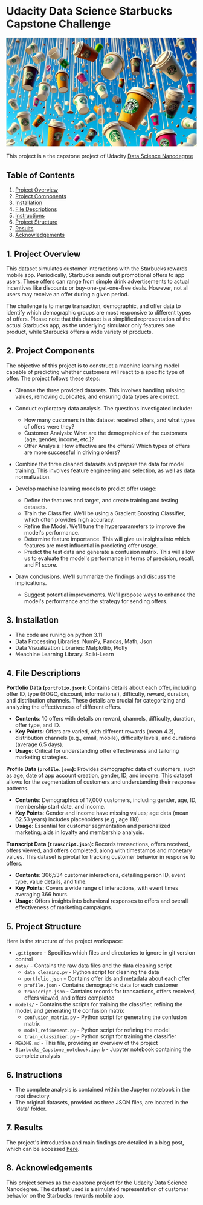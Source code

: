# Udacity Data  Science Starbucks Capstone Challenge

![](./reports/readme_image2.png)

This project is a the capstone project of Udacity [Data Science Nanodegree](https://www.udacity.com/course/data-scientist-nanodegree--nd025)
## Table of Contents
1. [Project Overview](#overview)
2. [Project Components](#components)
3. [Installation](#installation)
4. [File Descriptions](#descriptions)
5. [Instructions](#instructions)
6. [Project Structure](#structure)
7. [Results](#results)
8. [Acknowledgements](#acknowledgements)

## 1. Project Overview <a name="overview"></a>
This dataset simulates customer interactions with the Starbucks rewards mobile app. Periodically, Starbucks sends out promotional offers to app users. These offers can range from simple drink advertisements to actual incentives like discounts or buy-one-get-one-free deals. However, not all users may receive an offer during a given period. 

The challenge is to merge transaction, demographic, and offer data to identify which demographic groups are most responsive to different types of offers. Please note that this dataset is a simplified representation of the actual Starbucks app, as the underlying simulator only features one product, while Starbucks offers a wide variety of products.

## 2. Project Components <a name="components"></a>
The objective of this project is to construct a machine learning model capable of predicting whether customers will react to a specific type of offer. The project follows these steps:

- Cleanse the three provided datasets. This involves handling missing values, removing duplicates, and ensuring data types are correct.

- Conduct exploratory data analysis. The questions investigated include:
  - How many customers in this dataset received offers, and what types of offers were they?
  - Customer Analysis: What are the demographics of the customers (age, gender, income, etc.)?
  - Offer Analysis: How effective are the offers? Which types of offers are more successful in driving orders?

- Combine the three cleaned datasets and prepare the data for model training. This involves feature engineering and selection, as well as data normalization.

- Develop machine learning models to predict offer usage:
  - Define the features and target, and create training and testing datasets.
  - Train the Classifier. We'll be using a Gradient Boosting Classifier, which often provides high accuracy.
  - Refine the Model. We'll tune the hyperparameters to improve the model's performance.
  - Determine feature importance. This will give us insights into which features are most influential in predicting offer usage.
  - Predict the test data and generate a confusion matrix. This will allow us to evaluate the model's performance in terms of precision, recall, and F1 score.

- Draw conclusions. We'll summarize the findings and discuss the implications.
  - Suggest potential improvements. We'll propose ways to enhance the model's performance and the strategy for sending offers.


## 3. Installation <a name="installation"></a>
- The code are runing on python 3.11
- Data Processing Libraries: NumPy, Pandas, Math, Json
- Data Visualization Libraries: Matplotlib, Plotly
- Meachine Learning Library: Sciki-Learn


## 4. File Descriptions <a name="descriptions"></a>

**Portfolio Data (`portfolio.json`):** Contains details about each offer, including offer ID, type (BOGO, discount, informational), difficulty, reward, duration, and distribution channels. These details are crucial for categorizing and analyzing the effectiveness of different offers.
- **Contents**: 10 offers with details on reward, channels, difficulty, duration, offer type, and ID.
- **Key Points**: Offers are varied, with different rewards (mean 4.2), distribution channels (e.g., email, mobile), difficulty levels, and durations (average 6.5 days).
- **Usage**: Critical for understanding offer effectiveness and tailoring marketing strategies.

**Profile Data (`profile.json`):** Provides demographic data of customers, such as age, date of app account creation, gender, ID, and income. This dataset allows for the segmentation of customers and understanding their response patterns.
- **Contents**: Demographics of 17,000 customers, including gender, age, ID, membership start date, and income.
- **Key Points**: Gender and income have missing values; age data (mean 62.53 years) includes placeholders (e.g., age 118).
- **Usage**: Essential for customer segmentation and personalized marketing; aids in loyalty and membership analysis.

**Transcript Data (`transcript.json`):** Records transactions, offers received, offers viewed, and offers completed, along with timestamps and monetary values. This dataset is pivotal for tracking customer behavior in response to offers.
- **Contents**: 306,534 customer interactions, detailing person ID, event type, value details, and time.
- **Key Points**: Covers a wide range of interactions, with event times averaging 366 hours.
- **Usage**: Offers insights into behavioral responses to offers and overall effectiveness of marketing campaigns.


## 5. Project Structure <a name="structure"></a>

Here is the structure of the project workspace:

- `.gitignore` - Specifies which files and directories to ignore in git version control
- `data/` - Contains the raw data files and the data cleaning script
  - `data_cleaning.py` - Python script for cleaning the data
  - `portfolio.json` - Contains offer ids and metadata about each offer
  - `profile.json` - Contains demographic data for each customer
  - `transcript.json` - Contains records for transactions, offers received, offers viewed, and offers completed
- `models/` - Contains the scripts for training the classifier, refining the model, and generating the confusion matrix
  - `confusion_matrix.py` - Python script for generating the confusion matrix
  - `model_refinement.py` - Python script for refining the model
  - `train_classifier.py` - Python script for training the classifier
- `README.md` - This file, providing an overview of the project
- `Starbucks_Capstone_notebook.ipynb` - Jupyter notebook containing the complete analysis


## 6. Instructions <a name="instructions"></a>
- The complete analysis is contained within the Jupyter notebook in the root directory.
- The original datasets, provided as three JSON files, are located in the 'data' folder.

## 7. Results <a name="results"></a>
The project's introduction and main findings are detailed in a blog post, which can be accessed [here](https://medium.com/@casasvil/udacity-data-science-starbucks-capstone-challenge-2551df6af8f3).

## 8. Acknowledgements <a name="acknowledgements"></a>
This project serves as the capstone project for the Udacity Data Science Nanodegree. The dataset used is a simulated representation of customer behavior on the Starbucks rewards mobile app.
